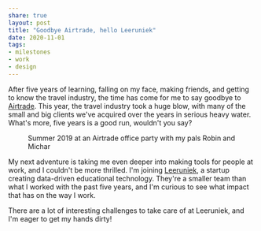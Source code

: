 ```yaml
---
share: true
layout: post
title: "Goodbye Airtrade, hello Leeruniek"
date: 2020-11-01
tags:
- milestones
- work
- design
---
```

After five years of learning, falling on my face, making friends, and getting to know the travel industry, the time has come for me to say goodbye to [Airtrade](https://airtrade.com). This year, the travel industry took a huge blow, with many of the small and big clients we've acquired over the years in serious heavy water. What's more, five years is a good run, wouldn't you say?

<figure>
<img src="https://res.cloudinary.com/dbi2zounq/image/upload/v1673958111/me/zinzy-at-a-party_vrzlqr.jpg" alt="">
<figcaption>Summer 2019 at an Airtrade office party with my pals Robin and Michar</figcaption>
</figure>

My next adventure is taking me even deeper into making tools for people at work, and I couldn't be more thrilled. I'm joining [Leeruniek](https://leeruniek.nl), a startup creating data-driven educational technology. They're a smaller team than what I worked with the past five years, and I'm curious to see what impact that has on the way I work.

There are a lot of interesting challenges to take care of at Leeruniek, and I'm eager to get my hands dirty!